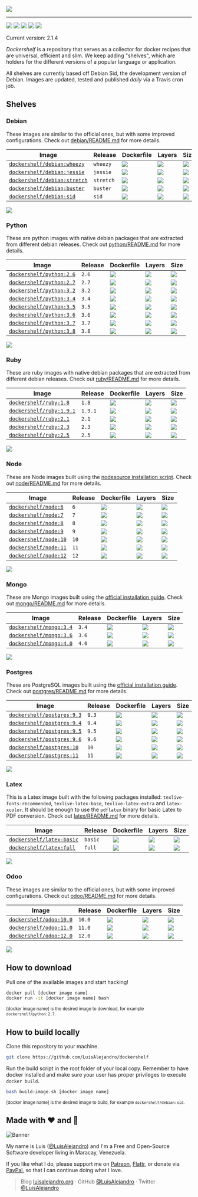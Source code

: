 ![](https://cdn.rawgit.com/LuisAlejandro/dockershelf/master/images/banner.svg)

---

[![](https://img.shields.io/github/release/LuisAlejandro/dockershelf.svg)](https://github.com/LuisAlejandro/dockershelf/releases) [![](https://img.shields.io/travis/LuisAlejandro/dockershelf.svg)](https://travis-ci.org/LuisAlejandro/dockershelf) [![](https://img.shields.io/github/issues-raw/LuisAlejandro/dockershelf/in%20progress.svg?label=in%20progress)](https://github.com/LuisAlejandro/dockershelf/issues?q=is%3Aissue+is%3Aopen+label%3A%22in+progress%22) [![](https://badges.gitter.im/LuisAlejandro/dockershelf.svg)](https://gitter.im/LuisAlejandro/dockershelf) [![](https://cla-assistant.io/readme/badge/LuisAlejandro/dockershelf)](https://cla-assistant.io/LuisAlejandro/dockershelf)

Current version: 2.1.4

*Dockershelf* is a repository that serves as a collector for docker recipes that are universal, efficient and slim. We keep adding "shelves", which are holders for the different versions of a popular language or application.

All shelves are currently based off Debian Sid, the development version of Debian. Images are updated, tested and published *daily* via a Travis cron job.

## Shelves

### Debian

These images are similar to the official ones, but with some improved configurations. Check out [debian/README.md](https://github.com/LuisAlejandro/dockershelf/blob/master/debian/README.md) for more details.

|Image  |Release  |Dockerfile  |Layers  |Size  |
|-------|---------|------------|--------|------|
|[`dockershelf/debian:wheezy`](https://hub.docker.com/r/dockershelf/debian)|`wheezy`|[![](https://img.shields.io/badge/-debian%2Fwheezy%2FDockerfile-blue.svg?colorA=22313f&colorB=4a637b&maxAge=86400&logo=docker)](https://github.com/LuisAlejandro/dockershelf/blob/master/debian/wheezy/Dockerfile)|[![](https://img.shields.io/microbadger/layers/dockershelf/debian/wheezy.svg?colorA=22313f&colorB=4a637b&maxAge=86400)](https://microbadger.com/images/dockershelf/debian:wheezy)|[![](https://img.shields.io/microbadger/image-size/dockershelf/debian/wheezy.svg?colorA=22313f&colorB=4a637b&maxAge=86400)](https://microbadger.com/images/dockershelf/debian:wheezy)|
|[`dockershelf/debian:jessie`](https://hub.docker.com/r/dockershelf/debian)|`jessie`|[![](https://img.shields.io/badge/-debian%2Fjessie%2FDockerfile-blue.svg?colorA=22313f&colorB=4a637b&maxAge=86400&logo=docker)](https://github.com/LuisAlejandro/dockershelf/blob/master/debian/jessie/Dockerfile)|[![](https://img.shields.io/microbadger/layers/dockershelf/debian/jessie.svg?colorA=22313f&colorB=4a637b&maxAge=86400)](https://microbadger.com/images/dockershelf/debian:jessie)|[![](https://img.shields.io/microbadger/image-size/dockershelf/debian/jessie.svg?colorA=22313f&colorB=4a637b&maxAge=86400)](https://microbadger.com/images/dockershelf/debian:jessie)|
|[`dockershelf/debian:stretch`](https://hub.docker.com/r/dockershelf/debian)|`stretch`|[![](https://img.shields.io/badge/-debian%2Fstretch%2FDockerfile-blue.svg?colorA=22313f&colorB=4a637b&maxAge=86400&logo=docker)](https://github.com/LuisAlejandro/dockershelf/blob/master/debian/stretch/Dockerfile)|[![](https://img.shields.io/microbadger/layers/dockershelf/debian/stretch.svg?colorA=22313f&colorB=4a637b&maxAge=86400)](https://microbadger.com/images/dockershelf/debian:stretch)|[![](https://img.shields.io/microbadger/image-size/dockershelf/debian/stretch.svg?colorA=22313f&colorB=4a637b&maxAge=86400)](https://microbadger.com/images/dockershelf/debian:stretch)|
|[`dockershelf/debian:buster`](https://hub.docker.com/r/dockershelf/debian)|`buster`|[![](https://img.shields.io/badge/-debian%2Fbuster%2FDockerfile-blue.svg?colorA=22313f&colorB=4a637b&maxAge=86400&logo=docker)](https://github.com/LuisAlejandro/dockershelf/blob/master/debian/buster/Dockerfile)|[![](https://img.shields.io/microbadger/layers/dockershelf/debian/buster.svg?colorA=22313f&colorB=4a637b&maxAge=86400)](https://microbadger.com/images/dockershelf/debian:buster)|[![](https://img.shields.io/microbadger/image-size/dockershelf/debian/buster.svg?colorA=22313f&colorB=4a637b&maxAge=86400)](https://microbadger.com/images/dockershelf/debian:buster)|
|[`dockershelf/debian:sid`](https://hub.docker.com/r/dockershelf/debian)|`sid`|[![](https://img.shields.io/badge/-debian%2Fsid%2FDockerfile-blue.svg?colorA=22313f&colorB=4a637b&maxAge=86400&logo=docker)](https://github.com/LuisAlejandro/dockershelf/blob/master/debian/sid/Dockerfile)|[![](https://img.shields.io/microbadger/layers/dockershelf/debian/sid.svg?colorA=22313f&colorB=4a637b&maxAge=86400)](https://microbadger.com/images/dockershelf/debian:sid)|[![](https://img.shields.io/microbadger/image-size/dockershelf/debian/sid.svg?colorA=22313f&colorB=4a637b&maxAge=86400)](https://microbadger.com/images/dockershelf/debian:sid)|

![](https://cdn.rawgit.com/LuisAlejandro/dockershelf/master/images/table.svg)

### Python

These are python images with native debian packages that are extracted from different debian releases. Check out [python/README.md](https://github.com/LuisAlejandro/dockershelf/blob/master/python/README.md) for more details.

|Image  |Release  |Dockerfile  |Layers  |Size  |
|-------|---------|------------|--------|------|
|[`dockershelf/python:2.6`](https://hub.docker.com/r/dockershelf/python)|`2.6`|[![](https://img.shields.io/badge/-python%2F2.6%2FDockerfile-blue.svg?colorA=22313f&colorB=4a637b&maxAge=86400&logo=docker)](https://github.com/LuisAlejandro/dockershelf/blob/master/python/2.6/Dockerfile)|[![](https://img.shields.io/microbadger/layers/dockershelf/python/2.6.svg?colorA=22313f&colorB=4a637b&maxAge=86400)](https://microbadger.com/images/dockershelf/python:2.6)|[![](https://img.shields.io/microbadger/image-size/dockershelf/python/2.6.svg?colorA=22313f&colorB=4a637b&maxAge=86400)](https://microbadger.com/images/dockershelf/python:2.6)|
|[`dockershelf/python:2.7`](https://hub.docker.com/r/dockershelf/python)|`2.7`|[![](https://img.shields.io/badge/-python%2F2.7%2FDockerfile-blue.svg?colorA=22313f&colorB=4a637b&maxAge=86400&logo=docker)](https://github.com/LuisAlejandro/dockershelf/blob/master/python/2.7/Dockerfile)|[![](https://img.shields.io/microbadger/layers/dockershelf/python/2.7.svg?colorA=22313f&colorB=4a637b&maxAge=86400)](https://microbadger.com/images/dockershelf/python:2.7)|[![](https://img.shields.io/microbadger/image-size/dockershelf/python/2.7.svg?colorA=22313f&colorB=4a637b&maxAge=86400)](https://microbadger.com/images/dockershelf/python:2.7)|
|[`dockershelf/python:3.2`](https://hub.docker.com/r/dockershelf/python)|`3.2`|[![](https://img.shields.io/badge/-python%2F3.2%2FDockerfile-blue.svg?colorA=22313f&colorB=4a637b&maxAge=86400&logo=docker)](https://github.com/LuisAlejandro/dockershelf/blob/master/python/3.2/Dockerfile)|[![](https://img.shields.io/microbadger/layers/dockershelf/python/3.2.svg?colorA=22313f&colorB=4a637b&maxAge=86400)](https://microbadger.com/images/dockershelf/python:3.2)|[![](https://img.shields.io/microbadger/image-size/dockershelf/python/3.2.svg?colorA=22313f&colorB=4a637b&maxAge=86400)](https://microbadger.com/images/dockershelf/python:3.2)|
|[`dockershelf/python:3.4`](https://hub.docker.com/r/dockershelf/python)|`3.4`|[![](https://img.shields.io/badge/-python%2F3.4%2FDockerfile-blue.svg?colorA=22313f&colorB=4a637b&maxAge=86400&logo=docker)](https://github.com/LuisAlejandro/dockershelf/blob/master/python/3.4/Dockerfile)|[![](https://img.shields.io/microbadger/layers/dockershelf/python/3.4.svg?colorA=22313f&colorB=4a637b&maxAge=86400)](https://microbadger.com/images/dockershelf/python:3.4)|[![](https://img.shields.io/microbadger/image-size/dockershelf/python/3.4.svg?colorA=22313f&colorB=4a637b&maxAge=86400)](https://microbadger.com/images/dockershelf/python:3.4)|
|[`dockershelf/python:3.5`](https://hub.docker.com/r/dockershelf/python)|`3.5`|[![](https://img.shields.io/badge/-python%2F3.5%2FDockerfile-blue.svg?colorA=22313f&colorB=4a637b&maxAge=86400&logo=docker)](https://github.com/LuisAlejandro/dockershelf/blob/master/python/3.5/Dockerfile)|[![](https://img.shields.io/microbadger/layers/dockershelf/python/3.5.svg?colorA=22313f&colorB=4a637b&maxAge=86400)](https://microbadger.com/images/dockershelf/python:3.5)|[![](https://img.shields.io/microbadger/image-size/dockershelf/python/3.5.svg?colorA=22313f&colorB=4a637b&maxAge=86400)](https://microbadger.com/images/dockershelf/python:3.5)|
|[`dockershelf/python:3.6`](https://hub.docker.com/r/dockershelf/python)|`3.6`|[![](https://img.shields.io/badge/-python%2F3.6%2FDockerfile-blue.svg?colorA=22313f&colorB=4a637b&maxAge=86400&logo=docker)](https://github.com/LuisAlejandro/dockershelf/blob/master/python/3.6/Dockerfile)|[![](https://img.shields.io/microbadger/layers/dockershelf/python/3.6.svg?colorA=22313f&colorB=4a637b&maxAge=86400)](https://microbadger.com/images/dockershelf/python:3.6)|[![](https://img.shields.io/microbadger/image-size/dockershelf/python/3.6.svg?colorA=22313f&colorB=4a637b&maxAge=86400)](https://microbadger.com/images/dockershelf/python:3.6)|
|[`dockershelf/python:3.7`](https://hub.docker.com/r/dockershelf/python)|`3.7`|[![](https://img.shields.io/badge/-python%2F3.7%2FDockerfile-blue.svg?colorA=22313f&colorB=4a637b&maxAge=86400&logo=docker)](https://github.com/LuisAlejandro/dockershelf/blob/master/python/3.7/Dockerfile)|[![](https://img.shields.io/microbadger/layers/dockershelf/python/3.7.svg?colorA=22313f&colorB=4a637b&maxAge=86400)](https://microbadger.com/images/dockershelf/python:3.7)|[![](https://img.shields.io/microbadger/image-size/dockershelf/python/3.7.svg?colorA=22313f&colorB=4a637b&maxAge=86400)](https://microbadger.com/images/dockershelf/python:3.7)|
|[`dockershelf/python:3.8`](https://hub.docker.com/r/dockershelf/python)|`3.8`|[![](https://img.shields.io/badge/-python%2F3.8%2FDockerfile-blue.svg?colorA=22313f&colorB=4a637b&maxAge=86400&logo=docker)](https://github.com/LuisAlejandro/dockershelf/blob/master/python/3.8/Dockerfile)|[![](https://img.shields.io/microbadger/layers/dockershelf/python/3.8.svg?colorA=22313f&colorB=4a637b&maxAge=86400)](https://microbadger.com/images/dockershelf/python:3.8)|[![](https://img.shields.io/microbadger/image-size/dockershelf/python/3.8.svg?colorA=22313f&colorB=4a637b&maxAge=86400)](https://microbadger.com/images/dockershelf/python:3.8)|

![](https://cdn.rawgit.com/LuisAlejandro/dockershelf/master/images/table.svg)

### Ruby

These are ruby images with native debian packages that are extracted from different debian releases. Check out [ruby/README.md](https://github.com/LuisAlejandro/dockershelf/blob/master/ruby/README.md) for more details.

|Image  |Release  |Dockerfile  |Layers  |Size  |
|-------|---------|------------|--------|------|
|[`dockershelf/ruby:1.8`](https://hub.docker.com/r/dockershelf/ruby)|`1.8`|[![](https://img.shields.io/badge/-ruby%2F1.8%2FDockerfile-blue.svg?colorA=22313f&colorB=4a637b&maxAge=86400&logo=docker)](https://github.com/LuisAlejandro/dockershelf/blob/master/ruby/1.8/Dockerfile)|[![](https://img.shields.io/microbadger/layers/dockershelf/ruby/1.8.svg?colorA=22313f&colorB=4a637b&maxAge=86400)](https://microbadger.com/images/dockershelf/ruby:1.8)|[![](https://img.shields.io/microbadger/image-size/dockershelf/ruby/1.8.svg?colorA=22313f&colorB=4a637b&maxAge=86400)](https://microbadger.com/images/dockershelf/ruby:1.8)|
|[`dockershelf/ruby:1.9.1`](https://hub.docker.com/r/dockershelf/ruby)|`1.9.1`|[![](https://img.shields.io/badge/-ruby%2F1.9.1%2FDockerfile-blue.svg?colorA=22313f&colorB=4a637b&maxAge=86400&logo=docker)](https://github.com/LuisAlejandro/dockershelf/blob/master/ruby/1.9.1/Dockerfile)|[![](https://img.shields.io/microbadger/layers/dockershelf/ruby/1.9.1.svg?colorA=22313f&colorB=4a637b&maxAge=86400)](https://microbadger.com/images/dockershelf/ruby:1.9.1)|[![](https://img.shields.io/microbadger/image-size/dockershelf/ruby/1.9.1.svg?colorA=22313f&colorB=4a637b&maxAge=86400)](https://microbadger.com/images/dockershelf/ruby:1.9.1)|
|[`dockershelf/ruby:2.1`](https://hub.docker.com/r/dockershelf/ruby)|`2.1`|[![](https://img.shields.io/badge/-ruby%2F2.1%2FDockerfile-blue.svg?colorA=22313f&colorB=4a637b&maxAge=86400&logo=docker)](https://github.com/LuisAlejandro/dockershelf/blob/master/ruby/2.1/Dockerfile)|[![](https://img.shields.io/microbadger/layers/dockershelf/ruby/2.1.svg?colorA=22313f&colorB=4a637b&maxAge=86400)](https://microbadger.com/images/dockershelf/ruby:2.1)|[![](https://img.shields.io/microbadger/image-size/dockershelf/ruby/2.1.svg?colorA=22313f&colorB=4a637b&maxAge=86400)](https://microbadger.com/images/dockershelf/ruby:2.1)|
|[`dockershelf/ruby:2.3`](https://hub.docker.com/r/dockershelf/ruby)|`2.3`|[![](https://img.shields.io/badge/-ruby%2F2.3%2FDockerfile-blue.svg?colorA=22313f&colorB=4a637b&maxAge=86400&logo=docker)](https://github.com/LuisAlejandro/dockershelf/blob/master/ruby/2.3/Dockerfile)|[![](https://img.shields.io/microbadger/layers/dockershelf/ruby/2.3.svg?colorA=22313f&colorB=4a637b&maxAge=86400)](https://microbadger.com/images/dockershelf/ruby:2.3)|[![](https://img.shields.io/microbadger/image-size/dockershelf/ruby/2.3.svg?colorA=22313f&colorB=4a637b&maxAge=86400)](https://microbadger.com/images/dockershelf/ruby:2.3)|
|[`dockershelf/ruby:2.5`](https://hub.docker.com/r/dockershelf/ruby)|`2.5`|[![](https://img.shields.io/badge/-ruby%2F2.5%2FDockerfile-blue.svg?colorA=22313f&colorB=4a637b&maxAge=86400&logo=docker)](https://github.com/LuisAlejandro/dockershelf/blob/master/ruby/2.5/Dockerfile)|[![](https://img.shields.io/microbadger/layers/dockershelf/ruby/2.5.svg?colorA=22313f&colorB=4a637b&maxAge=86400)](https://microbadger.com/images/dockershelf/ruby:2.5)|[![](https://img.shields.io/microbadger/image-size/dockershelf/ruby/2.5.svg?colorA=22313f&colorB=4a637b&maxAge=86400)](https://microbadger.com/images/dockershelf/ruby:2.5)|

![](https://cdn.rawgit.com/LuisAlejandro/dockershelf/master/images/table.svg)

### Node

These are Node images built using the [nodesource installation script](https://nodejs.org/en/download/package-manager/#debian-and-ubuntu-based-linux-distributions). Check out [node/README.md](https://github.com/LuisAlejandro/dockershelf/blob/master/node/README.md) for more details.

|Image  |Release  |Dockerfile  |Layers  |Size  |
|-------|---------|------------|--------|------|
|[`dockershelf/node:6`](https://hub.docker.com/r/dockershelf/node)|`6`|[![](https://img.shields.io/badge/-node%2F6%2FDockerfile-blue.svg?colorA=22313f&colorB=4a637b&maxAge=86400&logo=docker)](https://github.com/LuisAlejandro/dockershelf/blob/master/node/6/Dockerfile)|[![](https://img.shields.io/microbadger/layers/dockershelf/node/6.svg?colorA=22313f&colorB=4a637b&maxAge=86400)](https://microbadger.com/images/dockershelf/node:6)|[![](https://img.shields.io/microbadger/image-size/dockershelf/node/6.svg?colorA=22313f&colorB=4a637b&maxAge=86400)](https://microbadger.com/images/dockershelf/node:6)|
|[`dockershelf/node:7`](https://hub.docker.com/r/dockershelf/node)|`7`|[![](https://img.shields.io/badge/-node%2F7%2FDockerfile-blue.svg?colorA=22313f&colorB=4a637b&maxAge=86400&logo=docker)](https://github.com/LuisAlejandro/dockershelf/blob/master/node/7/Dockerfile)|[![](https://img.shields.io/microbadger/layers/dockershelf/node/7.svg?colorA=22313f&colorB=4a637b&maxAge=86400)](https://microbadger.com/images/dockershelf/node:7)|[![](https://img.shields.io/microbadger/image-size/dockershelf/node/7.svg?colorA=22313f&colorB=4a637b&maxAge=86400)](https://microbadger.com/images/dockershelf/node:7)|
|[`dockershelf/node:8`](https://hub.docker.com/r/dockershelf/node)|`8`|[![](https://img.shields.io/badge/-node%2F8%2FDockerfile-blue.svg?colorA=22313f&colorB=4a637b&maxAge=86400&logo=docker)](https://github.com/LuisAlejandro/dockershelf/blob/master/node/8/Dockerfile)|[![](https://img.shields.io/microbadger/layers/dockershelf/node/8.svg?colorA=22313f&colorB=4a637b&maxAge=86400)](https://microbadger.com/images/dockershelf/node:8)|[![](https://img.shields.io/microbadger/image-size/dockershelf/node/8.svg?colorA=22313f&colorB=4a637b&maxAge=86400)](https://microbadger.com/images/dockershelf/node:8)|
|[`dockershelf/node:9`](https://hub.docker.com/r/dockershelf/node)|`9`|[![](https://img.shields.io/badge/-node%2F9%2FDockerfile-blue.svg?colorA=22313f&colorB=4a637b&maxAge=86400&logo=docker)](https://github.com/LuisAlejandro/dockershelf/blob/master/node/9/Dockerfile)|[![](https://img.shields.io/microbadger/layers/dockershelf/node/9.svg?colorA=22313f&colorB=4a637b&maxAge=86400)](https://microbadger.com/images/dockershelf/node:9)|[![](https://img.shields.io/microbadger/image-size/dockershelf/node/9.svg?colorA=22313f&colorB=4a637b&maxAge=86400)](https://microbadger.com/images/dockershelf/node:9)|
|[`dockershelf/node:10`](https://hub.docker.com/r/dockershelf/node)|`10`|[![](https://img.shields.io/badge/-node%2F10%2FDockerfile-blue.svg?colorA=22313f&colorB=4a637b&maxAge=86400&logo=docker)](https://github.com/LuisAlejandro/dockershelf/blob/master/node/10/Dockerfile)|[![](https://img.shields.io/microbadger/layers/dockershelf/node/10.svg?colorA=22313f&colorB=4a637b&maxAge=86400)](https://microbadger.com/images/dockershelf/node:10)|[![](https://img.shields.io/microbadger/image-size/dockershelf/node/10.svg?colorA=22313f&colorB=4a637b&maxAge=86400)](https://microbadger.com/images/dockershelf/node:10)|
|[`dockershelf/node:11`](https://hub.docker.com/r/dockershelf/node)|`11`|[![](https://img.shields.io/badge/-node%2F11%2FDockerfile-blue.svg?colorA=22313f&colorB=4a637b&maxAge=86400&logo=docker)](https://github.com/LuisAlejandro/dockershelf/blob/master/node/11/Dockerfile)|[![](https://img.shields.io/microbadger/layers/dockershelf/node/11.svg?colorA=22313f&colorB=4a637b&maxAge=86400)](https://microbadger.com/images/dockershelf/node:11)|[![](https://img.shields.io/microbadger/image-size/dockershelf/node/11.svg?colorA=22313f&colorB=4a637b&maxAge=86400)](https://microbadger.com/images/dockershelf/node:11)|
|[`dockershelf/node:12`](https://hub.docker.com/r/dockershelf/node)|`12`|[![](https://img.shields.io/badge/-node%2F12%2FDockerfile-blue.svg?colorA=22313f&colorB=4a637b&maxAge=86400&logo=docker)](https://github.com/LuisAlejandro/dockershelf/blob/master/node/12/Dockerfile)|[![](https://img.shields.io/microbadger/layers/dockershelf/node/12.svg?colorA=22313f&colorB=4a637b&maxAge=86400)](https://microbadger.com/images/dockershelf/node:12)|[![](https://img.shields.io/microbadger/image-size/dockershelf/node/12.svg?colorA=22313f&colorB=4a637b&maxAge=86400)](https://microbadger.com/images/dockershelf/node:12)|

![](https://cdn.rawgit.com/LuisAlejandro/dockershelf/master/images/table.svg)

### Mongo

These are Mongo images built using the [official installation guide](https://docs.mongodb.com/manual/tutorial/install-mongodb-on-debian/). Check out [mongo/README.md](https://github.com/LuisAlejandro/dockershelf/blob/master/mongo/README.md) for more details.

|Image  |Release  |Dockerfile  |Layers  |Size  |
|-------|---------|------------|--------|------|
|[`dockershelf/mongo:3.4`](https://hub.docker.com/r/dockershelf/mongo)|`3.4`|[![](https://img.shields.io/badge/-mongo%2F3.4%2FDockerfile-blue.svg?colorA=22313f&colorB=4a637b&maxAge=86400&logo=docker)](https://github.com/LuisAlejandro/dockershelf/blob/master/mongo/3.4/Dockerfile)|[![](https://img.shields.io/microbadger/layers/dockershelf/mongo/3.4.svg?colorA=22313f&colorB=4a637b&maxAge=86400)](https://microbadger.com/images/dockershelf/mongo:3.4)|[![](https://img.shields.io/microbadger/image-size/dockershelf/mongo/3.4.svg?colorA=22313f&colorB=4a637b&maxAge=86400)](https://microbadger.com/images/dockershelf/mongo:3.4)|
|[`dockershelf/mongo:3.6`](https://hub.docker.com/r/dockershelf/mongo)|`3.6`|[![](https://img.shields.io/badge/-mongo%2F3.6%2FDockerfile-blue.svg?colorA=22313f&colorB=4a637b&maxAge=86400&logo=docker)](https://github.com/LuisAlejandro/dockershelf/blob/master/mongo/3.6/Dockerfile)|[![](https://img.shields.io/microbadger/layers/dockershelf/mongo/3.6.svg?colorA=22313f&colorB=4a637b&maxAge=86400)](https://microbadger.com/images/dockershelf/mongo:3.6)|[![](https://img.shields.io/microbadger/image-size/dockershelf/mongo/3.6.svg?colorA=22313f&colorB=4a637b&maxAge=86400)](https://microbadger.com/images/dockershelf/mongo:3.6)|
|[`dockershelf/mongo:4.0`](https://hub.docker.com/r/dockershelf/mongo)|`4.0`|[![](https://img.shields.io/badge/-mongo%2F4.0%2FDockerfile-blue.svg?colorA=22313f&colorB=4a637b&maxAge=86400&logo=docker)](https://github.com/LuisAlejandro/dockershelf/blob/master/mongo/4.0/Dockerfile)|[![](https://img.shields.io/microbadger/layers/dockershelf/mongo/4.0.svg?colorA=22313f&colorB=4a637b&maxAge=86400)](https://microbadger.com/images/dockershelf/mongo:4.0)|[![](https://img.shields.io/microbadger/image-size/dockershelf/mongo/4.0.svg?colorA=22313f&colorB=4a637b&maxAge=86400)](https://microbadger.com/images/dockershelf/mongo:4.0)|

![](https://cdn.rawgit.com/LuisAlejandro/dockershelf/master/images/table.svg)

### Postgres

These are PostgreSQL images built using the [official installation guide](https://www.postgresql.org/download/linux/debian/). Check out [postgres/README.md](https://github.com/LuisAlejandro/dockershelf/blob/master/postgres/README.md) for more details.

|Image  |Release  |Dockerfile  |Layers  |Size  |
|-------|---------|------------|--------|------|
|[`dockershelf/postgres:9.3`](https://hub.docker.com/r/dockershelf/postgres)|`9.3`|[![](https://img.shields.io/badge/-postgres%2F9.3%2FDockerfile-blue.svg?colorA=22313f&colorB=4a637b&maxAge=86400&logo=docker)](https://github.com/LuisAlejandro/dockershelf/blob/master/postgres/9.3/Dockerfile)|[![](https://img.shields.io/microbadger/layers/dockershelf/postgres/9.3.svg?colorA=22313f&colorB=4a637b&maxAge=86400)](https://microbadger.com/images/dockershelf/postgres:9.3)|[![](https://img.shields.io/microbadger/image-size/dockershelf/postgres/9.3.svg?colorA=22313f&colorB=4a637b&maxAge=86400)](https://microbadger.com/images/dockershelf/postgres:9.3)|
|[`dockershelf/postgres:9.4`](https://hub.docker.com/r/dockershelf/postgres)|`9.4`|[![](https://img.shields.io/badge/-postgres%2F9.4%2FDockerfile-blue.svg?colorA=22313f&colorB=4a637b&maxAge=86400&logo=docker)](https://github.com/LuisAlejandro/dockershelf/blob/master/postgres/9.4/Dockerfile)|[![](https://img.shields.io/microbadger/layers/dockershelf/postgres/9.4.svg?colorA=22313f&colorB=4a637b&maxAge=86400)](https://microbadger.com/images/dockershelf/postgres:9.4)|[![](https://img.shields.io/microbadger/image-size/dockershelf/postgres/9.4.svg?colorA=22313f&colorB=4a637b&maxAge=86400)](https://microbadger.com/images/dockershelf/postgres:9.4)|
|[`dockershelf/postgres:9.5`](https://hub.docker.com/r/dockershelf/postgres)|`9.5`|[![](https://img.shields.io/badge/-postgres%2F9.5%2FDockerfile-blue.svg?colorA=22313f&colorB=4a637b&maxAge=86400&logo=docker)](https://github.com/LuisAlejandro/dockershelf/blob/master/postgres/9.5/Dockerfile)|[![](https://img.shields.io/microbadger/layers/dockershelf/postgres/9.5.svg?colorA=22313f&colorB=4a637b&maxAge=86400)](https://microbadger.com/images/dockershelf/postgres:9.5)|[![](https://img.shields.io/microbadger/image-size/dockershelf/postgres/9.5.svg?colorA=22313f&colorB=4a637b&maxAge=86400)](https://microbadger.com/images/dockershelf/postgres:9.5)|
|[`dockershelf/postgres:9.6`](https://hub.docker.com/r/dockershelf/postgres)|`9.6`|[![](https://img.shields.io/badge/-postgres%2F9.6%2FDockerfile-blue.svg?colorA=22313f&colorB=4a637b&maxAge=86400&logo=docker)](https://github.com/LuisAlejandro/dockershelf/blob/master/postgres/9.6/Dockerfile)|[![](https://img.shields.io/microbadger/layers/dockershelf/postgres/9.6.svg?colorA=22313f&colorB=4a637b&maxAge=86400)](https://microbadger.com/images/dockershelf/postgres:9.6)|[![](https://img.shields.io/microbadger/image-size/dockershelf/postgres/9.6.svg?colorA=22313f&colorB=4a637b&maxAge=86400)](https://microbadger.com/images/dockershelf/postgres:9.6)|
|[`dockershelf/postgres:10`](https://hub.docker.com/r/dockershelf/postgres)|`10`|[![](https://img.shields.io/badge/-postgres%2F10%2FDockerfile-blue.svg?colorA=22313f&colorB=4a637b&maxAge=86400&logo=docker)](https://github.com/LuisAlejandro/dockershelf/blob/master/postgres/10/Dockerfile)|[![](https://img.shields.io/microbadger/layers/dockershelf/postgres/10.svg?colorA=22313f&colorB=4a637b&maxAge=86400)](https://microbadger.com/images/dockershelf/postgres:10)|[![](https://img.shields.io/microbadger/image-size/dockershelf/postgres/10.svg?colorA=22313f&colorB=4a637b&maxAge=86400)](https://microbadger.com/images/dockershelf/postgres:10)|
|[`dockershelf/postgres:11`](https://hub.docker.com/r/dockershelf/postgres)|`11`|[![](https://img.shields.io/badge/-postgres%2F11%2FDockerfile-blue.svg?colorA=22313f&colorB=4a637b&maxAge=86400&logo=docker)](https://github.com/LuisAlejandro/dockershelf/blob/master/postgres/11/Dockerfile)|[![](https://img.shields.io/microbadger/layers/dockershelf/postgres/11.svg?colorA=22313f&colorB=4a637b&maxAge=86400)](https://microbadger.com/images/dockershelf/postgres:11)|[![](https://img.shields.io/microbadger/image-size/dockershelf/postgres/11.svg?colorA=22313f&colorB=4a637b&maxAge=86400)](https://microbadger.com/images/dockershelf/postgres:11)|

![](https://cdn.rawgit.com/LuisAlejandro/dockershelf/master/images/table.svg)

### Latex

This is a Latex image built with the following packages installed: `texlive-fonts-recommended`, `texlive-latex-base`, `texlive-latex-extra` and `latex-xcolor`. It should be enough to use the `pdflatex` binary for basic Latex to PDF conversion. Check out [latex/README.md](https://github.com/LuisAlejandro/dockershelf/blob/master/latex/README.md) for more details.

|Image  |Release  |Dockerfile  |Layers  |Size  |
|-------|---------|------------|--------|------|
|[`dockershelf/latex:basic`](https://hub.docker.com/r/dockershelf/latex)|`basic`|[![](https://img.shields.io/badge/-latex%2Fbasic%2FDockerfile-blue.svg?colorA=22313f&colorB=4a637b&maxAge=86400&logo=docker)](https://github.com/LuisAlejandro/dockershelf/blob/master/latex/basic/Dockerfile)|[![](https://img.shields.io/microbadger/layers/dockershelf/latex/basic.svg?colorA=22313f&colorB=4a637b&maxAge=86400)](https://microbadger.com/images/dockershelf/latex:basic)|[![](https://img.shields.io/microbadger/image-size/dockershelf/latex/basic.svg?colorA=22313f&colorB=4a637b&maxAge=86400)](https://microbadger.com/images/dockershelf/latex:basic)|
|[`dockershelf/latex:full`](https://hub.docker.com/r/dockershelf/latex)|`full`|[![](https://img.shields.io/badge/-latex%2Ffull%2FDockerfile-blue.svg?colorA=22313f&colorB=4a637b&maxAge=86400&logo=docker)](https://github.com/LuisAlejandro/dockershelf/blob/master/latex/full/Dockerfile)|[![](https://img.shields.io/microbadger/layers/dockershelf/latex/full.svg?colorA=22313f&colorB=4a637b&maxAge=86400)](https://microbadger.com/images/dockershelf/latex:full)|[![](https://img.shields.io/microbadger/image-size/dockershelf/latex/full.svg?colorA=22313f&colorB=4a637b&maxAge=86400)](https://microbadger.com/images/dockershelf/latex:full)|

![](https://cdn.rawgit.com/LuisAlejandro/dockershelf/master/images/table.svg)

### Odoo

These images are similar to the official ones, but with some improved configurations. Check out [odoo/README.md](https://github.com/LuisAlejandro/dockershelf/blob/master/odoo/README.md) for more details.

|Image  |Release  |Dockerfile  |Layers  |Size  |
|-------|---------|------------|--------|------|
|[`dockershelf/odoo:10.0`](https://hub.docker.com/r/dockershelf/odoo)|`10.0`|[![](https://img.shields.io/badge/-odoo%2F10.0%2FDockerfile-blue.svg?colorA=22313f&colorB=4a637b&maxAge=86400&logo=docker)](https://github.com/LuisAlejandro/dockershelf/blob/master/odoo/10.0/Dockerfile)|[![](https://img.shields.io/microbadger/layers/dockershelf/odoo/10.0.svg?colorA=22313f&colorB=4a637b&maxAge=86400)](https://microbadger.com/images/dockershelf/odoo:10.0)|[![](https://img.shields.io/microbadger/image-size/dockershelf/odoo/10.0.svg?colorA=22313f&colorB=4a637b&maxAge=86400)](https://microbadger.com/images/dockershelf/odoo:10.0)|
|[`dockershelf/odoo:11.0`](https://hub.docker.com/r/dockershelf/odoo)|`11.0`|[![](https://img.shields.io/badge/-odoo%2F11.0%2FDockerfile-blue.svg?colorA=22313f&colorB=4a637b&maxAge=86400&logo=docker)](https://github.com/LuisAlejandro/dockershelf/blob/master/odoo/11.0/Dockerfile)|[![](https://img.shields.io/microbadger/layers/dockershelf/odoo/11.0.svg?colorA=22313f&colorB=4a637b&maxAge=86400)](https://microbadger.com/images/dockershelf/odoo:11.0)|[![](https://img.shields.io/microbadger/image-size/dockershelf/odoo/11.0.svg?colorA=22313f&colorB=4a637b&maxAge=86400)](https://microbadger.com/images/dockershelf/odoo:11.0)|
|[`dockershelf/odoo:12.0`](https://hub.docker.com/r/dockershelf/odoo)|`12.0`|[![](https://img.shields.io/badge/-odoo%2F12.0%2FDockerfile-blue.svg?colorA=22313f&colorB=4a637b&maxAge=86400&logo=docker)](https://github.com/LuisAlejandro/dockershelf/blob/master/odoo/12.0/Dockerfile)|[![](https://img.shields.io/microbadger/layers/dockershelf/odoo/12.0.svg?colorA=22313f&colorB=4a637b&maxAge=86400)](https://microbadger.com/images/dockershelf/odoo:12.0)|[![](https://img.shields.io/microbadger/image-size/dockershelf/odoo/12.0.svg?colorA=22313f&colorB=4a637b&maxAge=86400)](https://microbadger.com/images/dockershelf/odoo:12.0)|

![](https://cdn.rawgit.com/LuisAlejandro/dockershelf/master/images/table.svg)

## How to download

Pull one of the available images and start hacking!

```bash
docker pull [docker image name]
docker run -it [docker image name] bash
```
<sup>[docker image name] is the desired image to download, for example <code>dockershelf/python:2.7</code>.</sup>

## How to build locally

Clone this repository to your machine.

```bash
git clone https://github.com/LuisAlejandro/dockershelf
```

Run the build script in the root folder of your local copy. Remember to have docker installed and make sure your user has proper privileges to execute `docker build`.

```bash
bash build-image.sh [docker image name]
```

<sup>[docker image name] is the desired image to build, for example <code>dockershelf/debian:sid</code>.</sup>

## Made with :heart: and :hamburger:

![Banner](http://huntingbears.com.ve/static/img/site/banner.svg)

My name is Luis ([@LuisAlejandro](https://github.com/LuisAlejandro)) and I'm a Free and Open-Source Software developer living in Maracay, Venezuela.

If you like what I do, please support me on [Patreon](https://www.patreon.com/luisalejandro), [Flattr](https://flattr.com/profile/luisalejandro), or donate via [PayPal](https://www.paypal.me/martinezfaneyth), so that I can continue doing what I love.

> Blog [luisalejandro.org](http://luisalejandro.org) · GitHub [@LuisAlejandro](https://github.com/LuisAlejandro) · Twitter [@LuisAlejandro](https://twitter.com/LuisAlejandro)